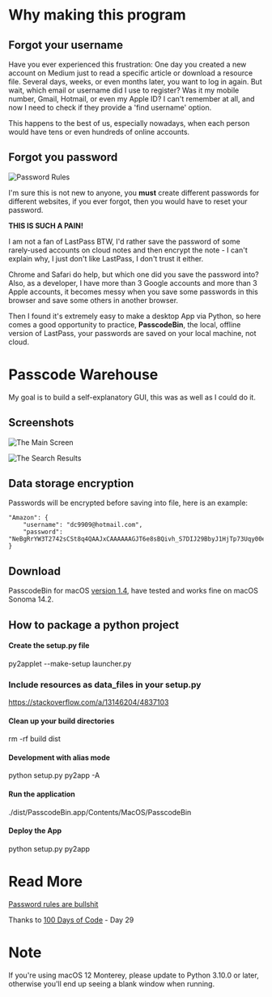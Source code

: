 # Why making this program

## Forgot your username
Have you ever experienced this frustration: One day you created a new account on Medium just to read a specific article or download a resource file. Several days, weeks, or even months later, you want to log in again. But wait, which email or username did I use to register? Was it my mobile number, Gmail, Hotmail, or even my Apple ID? I can't remember at all, and now I need to check if they provide a 'find username' option.

This happens to the best of us, especially nowadays, when each person would have tens or even hundreds of online accounts.

## Forgot you password
![Password Rules](https://pbs.twimg.com/media/CMKb_QvUAAAZ2vH?format=png&name=small)

I'm sure this is not new to anyone, you **must** create different passwords for different websites, if you ever forgot, then you would have to reset your password.

**THIS IS SUCH A PAIN!**

I am not a fan of LastPass BTW, I'd rather save the password of some rarely-used accounts on cloud notes and then encrypt the note - I can't explain why, I just don't like LastPass, I don't trust it either.

Chrome and Safari do help, but which one did you save the password into? Also, as a developer, I have more than 3 Google accounts and more than 3 Apple accounts, it becomes messy when you save some passwords in this browser and save some others in another browser.

Then I found it's extremely easy to make a desktop App via Python, so here comes a good opportunity to practice, **PasscodeBin**, the local, offline version of LastPass, your passwords are saved on your local machine, not cloud.


# Passcode Warehouse
My goal is to build a self-explanatory GUI, this was as well as I could do it.
## Screenshots
![The Main Screen](https://user-images.githubusercontent.com/20746964/162697575-87caaaee-4ae5-4bb0-8220-b3214a7ebf9b.png)

![The Search Results](https://user-images.githubusercontent.com/20746964/162697564-91105a8b-7e0e-4e2a-9c8f-49b50c1ed128.png)


## Data storage encryption
Passwords will be encrypted before saving into file, here is an example:

```Encrypted JSON
"Amazon": {
    "username": "dc9909@hotmail.com",
    "password": "NeBgRrYW3T2742sCSt8q4QAAJxCAAAAAAGJT6e8sBQivh_S7DIJ29BbyJ1HjTp73Uqy00eWY1c1USrJa3vT3uCWwlI__xoU6QbxYx5o6k9zeAEzImRAeEdshZygK"
}
```

## Download
PasscodeBin for macOS [version 1.4](https://drive.google.com/file/d/1jsW3kC1KSADQb4YESpr-BwYjRb2pKhcI/view), have tested and works fine on macOS Sonoma 14.2.


## How to package a python project
#### Create the setup.py file
py2applet --make-setup launcher.py

### Include resources as data_files in your setup.py
https://stackoverflow.com/a/13146204/4837103

#### Clean up your build directories
rm -rf build dist

#### Development with alias mode
python setup.py py2app -A

#### Run the application
./dist/PasscodeBin.app/Contents/MacOS/PasscodeBin

#### Deploy the App
python setup.py py2app

# Read More
[Password rules are bullshit](https://blog.codinghorror.com/password-rules-are-bullshit/)

Thanks to [100 Days of Code](https://www.udemy.com/course/100-days-of-code/) - Day 29

# Note
If you're using macOS 12 Monterey, please update to Python 3.10.0 or later, otherwise you'll end up seeing a blank window when running.
